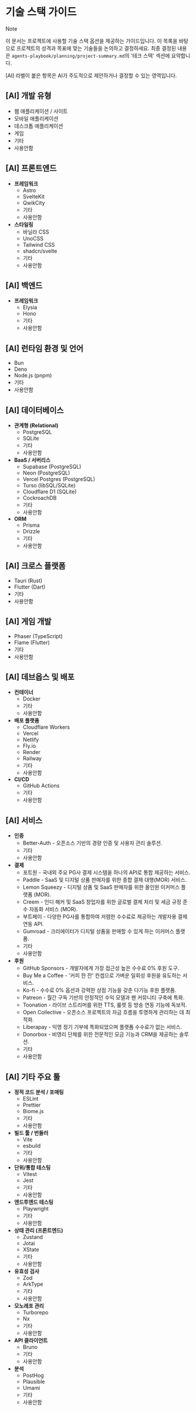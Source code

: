 # 기술 스택 가이드

> [!NOTE]
> 이 문서는 프로젝트에 사용할 기술 스택 옵션을 제공하는 가이드입니다. 이 목록을 바탕으로 프로젝트의 성격과 목표에 맞는 기술들을 논의하고 결정하세요. 최종 결정된 내용은 `agents-playbook/planning/project-summary.md`의 '테크 스택' 섹션에 요약합니다.

[AI] 라벨이 붙은 항목은 AI가 주도적으로 제안하거나 결정할 수 있는 영역입니다.

## [AI] 개발 유형

- 웹 애플리케이션 / 사이트
- 모바일 애플리케이션
- 데스크톱 애플리케이션
- 게임
- 기타
- 사용안함

## [AI] 프론트엔드

- **프레임워크**
  - Astro
  - SvelteKit
  - QwikCity
  - 기타
  - 사용안함
- **스타일링**
  - 바닐라 CSS
  - UnoCSS
  - Tailwind CSS
  - shadcn/svelte
  - 기타
  - 사용안함

## [AI] 백엔드

- **프레임워크**
  - Elysia
  - Hono
  - 기타
  - 사용안함

## [AI] 런타임 환경 및 언어

- Bun
- Deno
- Node.js (pnpm)
- 기타
- 사용안함

## [AI] 데이터베이스

- **관계형 (Relational)**
  - PostgreSQL
  - SQLite
  - 기타
  - 사용안함
- **BaaS / 서버리스**
  - Supabase (PostgreSQL)
  - Neon (PostgreSQL)
  - Vercel Postgres (PostgreSQL)
  - Turso (libSQL/SQLite)
  - Cloudflare D1 (SQLite)
  - CockroachDB
  - 기타
  - 사용안함
- **ORM**
  - Prisma
  - Drizzle
  - 기타
  - 사용안함

## [AI] 크로스 플랫폼

- Tauri (Rust)
- Flutter (Dart)
- 기타
- 사용안함

## [AI] 게임 개발

- Phaser (TypeScript)
- Flame (Flutter)
- 기타
- 사용안함

## [AI] 데브옵스 및 배포

- **컨테이너**
  - Docker
  - 기타
  - 사용안함
- **배포 플랫폼**
  - Cloudflare Workers
  - Vercel
  - Netlify
  - Fly.io
  - Render
  - Railway
  - 기타
  - 사용안함
- **CI/CD**
  - GitHub Actions
  - 기타
  - 사용안함

## [AI] 서비스

- **인증**
  - Better-Auth - 오픈소스 기반의 경량 인증 및 사용자 관리 솔루션.
  - 기타
  - 사용안함
- **결제**
  - 포트원 - 국내외 주요 PG사 결제 시스템을 하나의 API로 통합 제공하는 서비스.
  - Paddle - SaaS 및 디지털 상품 판매자를 위한 종합 결제 대행(MOR) 서비스.
  - Lemon Squeezy - 디지털 상품 및 SaaS 판매자를 위한 올인원 이커머스 플랫폼 (MOR).
  - Creem - 인디 해커 및 SaaS 창업자를 위한 글로벌 결제 처리 및 세금 규정 준수 자동화 서비스 (MOR).
  - 부트페이 - 다양한 PG사를 통합하여 저렴한 수수료로 제공하는 개발자용 결제 연동 API.
  - Gumroad - 크리에이터가 디지털 상품을 판매할 수 있게 하는 이커머스 플랫폼.
  - 기타
  - 사용안함
- **후원**
  - GitHub Sponsors - 개발자에게 가장 접근성 높은 수수료 0% 후원 도구.
  - Buy Me a Coffee - '커피 한 잔' 컨셉으로 가벼운 일회성 후원을 유도하는 서비스.
  - Ko-fi - 수수료 0% 옵션과 강력한 상점 기능을 갖춘 다기능 후원 플랫폼.
  - Patreon - 월간 구독 기반의 안정적인 수익 모델과 팬 커뮤니티 구축에 특화.
  - Toonation - 라이브 스트리머를 위한 TTS, 룰렛 등 방송 연동 기능에 독보적.
  - Open Collective - 오픈소스 프로젝트의 자금 흐름을 투명하게 관리하는 데 최적화.
  - Liberapay - 익명 정기 기부에 특화되었으며 플랫폼 수수료가 없는 서비스.
  - Donorbox - 비영리 단체를 위한 전문적인 모금 기능과 CRM을 제공하는 솔루션.
  - 기타
  - 사용안함

## [AI] 기타 주요 툴

- **정적 코드 분석 / 포매팅**
  - ESLint
  - Prettier
  - Biome.js
  - 기타
  - 사용안함
- **빌드 툴 / 번들러**
  - Vite
  - esbuild
  - 기타
  - 사용안함
- **단위/통합 테스팅**
  - Vitest
  - Jest
  - 기타
  - 사용안함
- **엔드투엔드 테스팅**
  - Playwright
  - 기타
  - 사용안함
- **상태 관리 (프론트엔드)**
  - Zustand
  - Jotai
  - XState
  - 기타
  - 사용안함
- **유효성 검사**
  - Zod
  - ArkType
  - 기타
  - 사용안함
- **모노레포 관리**
  - Turborepo
  - Nx
  - 기타
  - 사용안함
- **API 클라이언트**
  - Bruno
  - 기타
  - 사용안함
- **분석**
  - PostHog
  - Plausible
  - Umami
  - 기타
  - 사용안함
